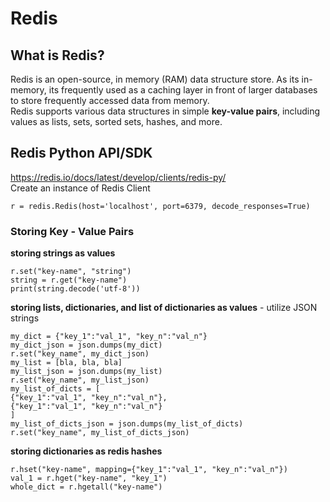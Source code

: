 # Redis  

## What is Redis?
Redis is an open-source, in memory (RAM) data structure store. As its in-memory, its frequently used as a caching layer in front of larger databases to store frequently accessed data from memory.  
Redis supports various data structures in simple **key-value pairs**, including values as lists, sets, sorted sets, hashes, and more.  

## Redis Python API/SDK  
https://redis.io/docs/latest/develop/clients/redis-py/  
Create an instance of Redis Client
```
r = redis.Redis(host='localhost', port=6379, decode_responses=True)
```

### Storing Key - Value Pairs
**storing strings as values**
```
r.set("key-name", "string")
string = r.get("key-name")
print(string.decode('utf-8'))
```  
**storing lists, dictionaries, and list of dictionaries as values** - utilize JSON strings  
```
my_dict = {"key_1":"val_1", "key_n":"val_n"}
my_dict_json = json.dumps(my_dict)
r.set("key_name", my_dict_json)
my_list = [bla, bla, bla]
my_list_json = json.dumps(my_list)
r.set("key_name", my_list_json)
my_list_of_dicts = [
{"key_1":"val_1", "key_n":"val_n"},
{"key_1":"val_1", "key_n":"val_n"}
]
my_list_of_dicts_json = json.dumps(my_list_of_dicts)
r.set("key_name", my_list_of_dicts_json)
```  
  
**storing dictionaries as redis hashes** 
```
r.hset("key-name", mapping={"key_1":"val_1", "key_n":"val_n"})
val_1 = r.hget("key-name", "key_1")
whole_dict = r.hgetall("key-name")
```
